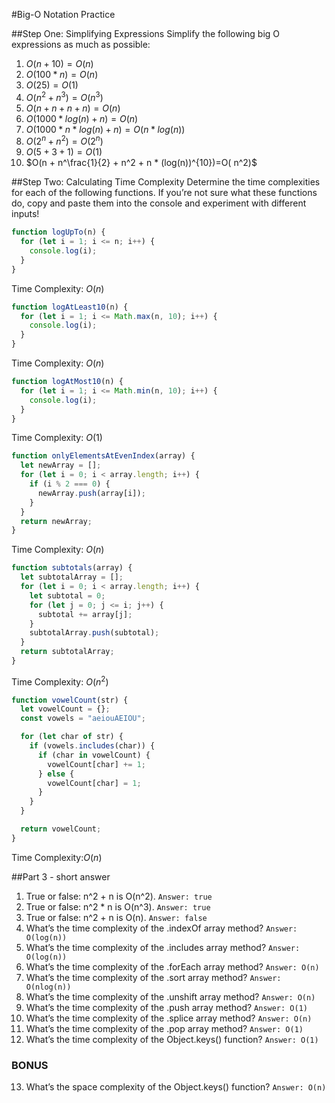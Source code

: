 #Big-O Notation Practice

##Step One: Simplifying Expressions
Simplify the following big O expressions as much as possible:

1. $O(n+10)=O(n)$
2. $O(100 * n)=O(n)$
3. $O(25)=O(1)$
4. $O(n^2 + n^3)=O(n^3)$
5. $O(n + n + n + n)=O(n)$
6. $O(1000 * log(n) + n)=O(n)$
7. $O(1000 * n * log(n) + n)=O(n*log(n))$
8. $O(2^n + n^2)=O(2^n)$
9. $O(5 + 3 + 1)=O(1)$
10. $O(n + n^\frac{1}{2} + n^2 + n * (log(n))^{10})=O(
 n^2)$

##Step Two: Calculating Time Complexity
Determine the time complexities for each of the following functions. If you’re not sure what these functions do, copy and paste them into the console and experiment with different inputs!

```javascript
function logUpTo(n) {
  for (let i = 1; i <= n; i++) {
    console.log(i);
  }
}
```

Time Complexity: $O(n)$

```javascript
function logAtLeast10(n) {
  for (let i = 1; i <= Math.max(n, 10); i++) {
    console.log(i);
  }
}
```

Time Complexity: $O(n)$

```javascript
function logAtMost10(n) {
  for (let i = 1; i <= Math.min(n, 10); i++) {
    console.log(i);
  }
}
```

Time Complexity: $O(1)$

```javascript
function onlyElementsAtEvenIndex(array) {
  let newArray = [];
  for (let i = 0; i < array.length; i++) {
    if (i % 2 === 0) {
      newArray.push(array[i]);
    }
  }
  return newArray;
}
```

Time Complexity: $O(n)$

```javascript
function subtotals(array) {
  let subtotalArray = [];
  for (let i = 0; i < array.length; i++) {
    let subtotal = 0;
    for (let j = 0; j <= i; j++) {
      subtotal += array[j];
    }
    subtotalArray.push(subtotal);
  }
  return subtotalArray;
}
```

Time Complexity: $O(n^2)$

```javascript
function vowelCount(str) {
  let vowelCount = {};
  const vowels = "aeiouAEIOU";

  for (let char of str) {
    if (vowels.includes(char)) {
      if (char in vowelCount) {
        vowelCount[char] += 1;
      } else {
        vowelCount[char] = 1;
      }
    }
  }

  return vowelCount;
}
```

Time Complexity:$O(n)$

##Part 3 - short answer

1. True or false: n^2 + n is O(n^2). `Answer: true`
2. True or false: n^2 \* n is O(n^3). `Answer: true`
3. True or false: n^2 + n is O(n). `Answer: false`
4. What’s the time complexity of the .indexOf array method? `Answer: O(log(n))`
5. What’s the time complexity of the .includes array method? `Answer: O(log(n))`
6. What’s the time complexity of the .forEach array method? `Answer: O(n)`
7. What’s the time complexity of the .sort array method?
   `Answer: O(nlog(n))`
8. What’s the time complexity of the .unshift array method? `Answer: O(n)`
9. What’s the time complexity of the .push array method? `Answer: O(1)`
10. What’s the time complexity of the .splice array method? `Answer: O(n)`
11. What’s the time complexity of the .pop array method? `Answer: O(1)`
12. What’s the time complexity of the Object.keys() function? `Answer: O(1)`

### **BONUS**

13. What’s the space complexity of the Object.keys() function? `Answer: O(n)`

